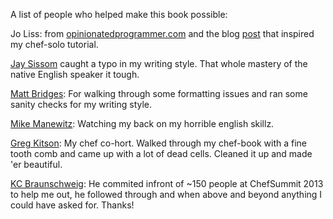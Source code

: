 A list of people who helped make this book possible:

Jo Liss: from [opinionatedprogrammer.com](http://www.opinionatedprogrammer.com/) and the blog [post](http://www.opinionatedprogrammer.com/2011/06/chef-solo-tutorial-managing-a-single-server-with-chef/) that inspired my chef-solo tutorial.

[Jay Sissom](https://github.com/jsissom) caught a typo in my writing style. That whole mastery of the native English speaker it tough.

[Matt Bridges](https://github.com/mattdbridges): For walking through some formatting issues and ran some sanity checks for my writing style.

[Mike Manewitz](https://github.com/manewitz): Watching my back on my horrible english skillz.

[Greg Kitson](https://github.com/awaxa/): My chef co-hort. Walked through my chef-book with a fine tooth comb and came up with a lot of dead cells. Cleaned it up and made 'er beautiful. 

[KC Braunschweig](https://github.com/kcbraunschweig/): He commited infront of ~150 people at ChefSummit 2013 to help me out, he followed through and when above and beyond anything I could have asked for. Thanks!
